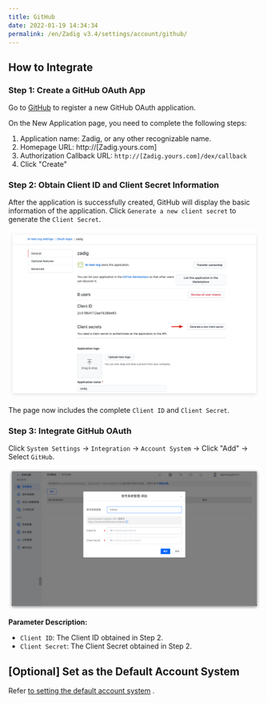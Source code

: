 ```yaml
---
title: GitHub
date: 2022-01-19 14:34:34
permalink: /en/Zadig v3.4/settings/account/github/
---
```


## How to Integrate

### Step 1: Create a GitHub OAuth App

Go to [GitHub](https://github.com/settings/applications/new) to register a new GitHub OAuth application.

On the New Application page, you need to complete the following steps:

1. Application name: Zadig, or any other recognizable name.
2. Homepage URL: http://[Zadig.yours.com]
3. Authorization Callback URL: `http://[Zadig.yours.com]/dex/callback`
4. Click "Create"

### Step 2: Obtain Client ID and Client Secret Information

After the application is successfully created, GitHub will display the basic information of the application. Click `Generate a new client secret` to generate the `Client Secret`.

![github](../../../../_images/github3.png)

The page now includes the complete `Client ID` and `Client Secret`.

### Step 3: Integrate GitHub OAuth

Click `System Settings` -> `Integration` -> `Account System` -> Click "Add" -> Select `GitHub`.

![GitHub](../../../../_images/user_account_github.png)

**Parameter Description:**
- `Client ID`: The Client ID obtained in Step 2.
- `Client Secret`: The Client Secret obtained in Step 2.

## [Optional] Set as the Default Account System
Refer [to setting the default account system](/en/Zadig%20v3.4/settings/account/ldap/#optional-set-as-the-default-account-system) .